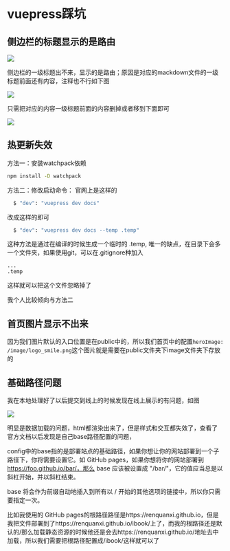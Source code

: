 # vuepress踩坑

## 侧边栏的标题显示的是路由
![](https://qinghuansmile.top/iamgeWarehouse/createdBlog/1.png)<br/>

侧边栏的一级标题出不来，显示的是路由；原因是对应的mackdown文件的一级标题前面还有内容，注释也不行如下图<br/>

![](https://qinghuansmile.top/iamgeWarehouse/createdBlog/2.png)<br/>

只需把对应的内容一级标题前面的内容删掉或者移到下面即可<br/>

![](https://qinghuansmile.top/iamgeWarehouse/createdBlog/3.png)<br/>

## 热更新失效
方法一：安装watchpack依赖
```bash 
npm install -D watchpack
```

方法二：修改启动命令：
官网上是这样的
```bash
  $ "dev": "vuepress dev docs"
```

改成这样的即可
```bash
  $ "dev": "vuepress dev docs --temp .temp"
```
这种方法是通过在编译的时候生成一个临时的 .temp, 唯一的缺点，在目录下会多一个文件夹，如果使用git，可以在.gitignore种加入
```
...
.temp
```
这样就可以把这个文件忽略掉了

我个人比较倾向与方法二

## 首页图片显示不出来

因为我们图片默认的入口位置是在public中的，所以我们首页中的配置`heroImage: /image/logo_smile.png`这个图片就是需要在public文件夹下image文件夹下存放的

## 基础路径问题

我在本地处理好了以后提交到线上的时候发现在线上展示的有问题，如图

![](https://qinghuansmile.top/iamgeWarehouse/createdBlog/9.png)

明显是数据加载的问题，html都渲染出来了，但是样式和交互都失效了，查看了官方文档以后发现是自己base路径配置的问题，

config中的base指的是部署站点的基础路径，如果你想让你的网站部署到一个子路径下，你将需要设置它。如 GitHub pages，如果你想将你的网站部署到 https://foo.github.io/bar/，那么 base 应该被设置成 "/bar/"，它的值应当总是以斜杠开始，并以斜杠结束。

base 将会作为前缀自动地插入到所有以 / 开始的其他选项的链接中，所以你只需要指定一次。

比如我使用的 GitHub pages的根路径路径是https://renquanxi.github.io，但是我把文件部署到了https://renquanxi.github.io/ibook/上了，而我的根路径还是默认的/那么加载静态资源的时候他还是会去https://renquanxi.github.io/地址去中加载，所以我们需要把根路径配置成/ibook/这样就可以了



